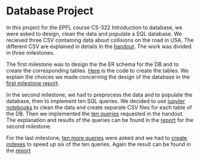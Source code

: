# Database Project

In this project for the EPFL course CS-322 Introduction to database, we were asked to design, clean the data and populate a SQL database. We recieved three CSV containing data about collisions on the road in USA. The different CSV are explained in details in the [handout](./Handout.pdf). The work was divided in three milestones. 

The first milestone was to design the the ER schema for the DB and to create the corresponding tables. [Here](./Tables_creation.sql) is the code to create the tables. We explain the choices we made concerning the design of the database in the [first milestone report](./Milestones/G65_milestone1.pdf).

In the second milestone, we had to preprocess the data and to populate the database, then to implement ten SQL queries. We decided to use [jupyter notebooks](./Data_cleaning) to clean the data and create separate CSV files for each table of the DB. Then we implemented the [ten queries](./Queries_milestone_2.sql) requested in the handout. The explanation and results of the queries can be found in the [report](./Milestones/G65_milestone2.pdf) for the second milestone.

For the last milestone, [ten more queries](./Queries_milestone_3.sql) were asked and we had to [create indexes](./Index_creation.sql) to speed up six of the ten queries. Again the result can be found in the [report](./Milestones/G65_milestone3.pdf)


